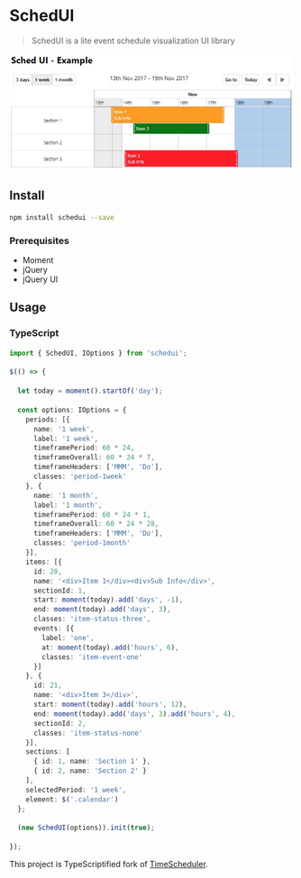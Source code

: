 # SchedUI

> SchedUI is a lite event schedule visualization UI library

![](https://raw.githubusercontent.com/koltyakov/schedui/master/assets/example.jpg)

## Install

```bash
npm install schedui --save
```

### Prerequisites

- Moment
- jQuery
- jQuery UI

## Usage

### TypeScript

```TypeScript
import { SchedUI, IOptions } from 'schedui';

$(() => {

  let today = moment().startOf('day');

  const options: IOptions = {
    periods: [{
      name: '1 week',
      label: '1 week',
      timeframePeriod: 60 * 24,
      timeframeOverall: 60 * 24 * 7,
      timeframeHeaders: ['MMM', 'Do'],
      classes: 'period-1week'
    }, {
      name: '1 month',
      label: '1 month',
      timeframePeriod: 60 * 24 * 1,
      timeframeOverall: 60 * 24 * 28,
      timeframeHeaders: ['MMM', 'Do'],
      classes: 'period-1month'
    }],
    items: [{
      id: 20,
      name: '<div>Item 1</div><div>Sub Info</div>',
      sectionId: 1,
      start: moment(today).add('days', -1),
      end: moment(today).add('days', 3),
      classes: 'item-status-three',
      events: [{
        label: 'one',
        at: moment(today).add('hours', 6),
        classes: 'item-event-one'
      }]
    }, {
      id: 21,
      name: '<div>Item 3</div>',
      start: moment(today).add('hours', 12),
      end: moment(today).add('days', 3).add('hours', 4),
      sectionId: 2,
      classes: 'item-status-none'
    }],
    sections: [
      { id: 1, name: 'Section 1' },
      { id: 2, name: 'Section 2' }
    ],
    selectedPeriod: '1 week',
    element: $('.calendar')
  };

  (new SchedUI(options)).init(true);

});
```

This project is TypeScriptified fork of [TimeScheduler](https://github.com/Zallist/TimeScheduler).